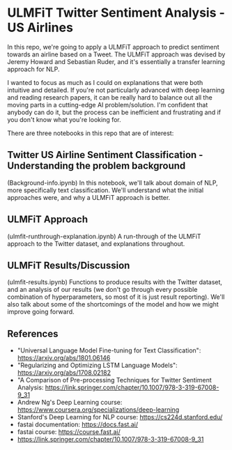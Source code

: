 # ULMFiT Twitter Sentiment Analysis - US Airlines

In this repo, we're going to apply a ULMFiT approach to predict sentiment towards an airline based on a Tweet. The ULMFiT approach was devised by Jeremy Howard and Sebastian Ruder, and it's essentially a transfer learning approach for NLP. 

I wanted to focus as much as I could on explanations that were both intuitive and detailed. If you're not particularly advanced with deep learning and reading research papers, it can be really hard to balance out all the moving parts in a cutting-edge AI problem/solution. I'm confident that anybody can do it, but the process can be inefficient and frustrating and if you don't know what you're looking for. 

There are three notebooks in this repo that are of interest:

## Twitter US Airline Sentiment Classification - Understanding the problem background
(Background-info.ipynb)
In this notebook, we'll talk about domain of NLP, more specifically text classification. We'll understand what the initial approaches were, and why a ULMFiT approach is better.

## ULMFiT Approach
(ulmfit-runthrough-explanation.ipynb)
A run-through of the ULMFiT approach to the Twitter dataset, and explanations throughout.

## ULMFiT Results/Discussion
(ulmfit-results.ipynb)
Functions to produce results with the Twitter dataset, and an analysis of our results (we don't go through every possible combination of hyperparameters, so most of it is just result reporting). We'll also talk about some of the shortcomings of the model and how we might improve going forward.

## References
- "Universal Language Model Fine-tuning for Text Classification": https://arxiv.org/abs/1801.06146
- "Regularizing and Optimizing LSTM Language Models": https://arxiv.org/abs/1708.02182
- "A Comparison of Pre-processing Techniques for Twitter Sentiment Analysis: https://link.springer.com/chapter/10.1007/978-3-319-67008-9_31
- Andrew Ng's Deep Learning course: https://www.coursera.org/specializations/deep-learning
- Stanford's Deep Learning for NLP course: https://cs224d.stanford.edu/
- fastai documentation: https://docs.fast.ai/
- fastai course: https://course.fast.ai/
- https://link.springer.com/chapter/10.1007/978-3-319-67008-9_31
